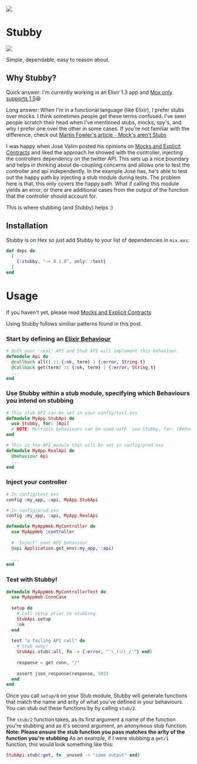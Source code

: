![](https://travis-ci.org/daveshah/stubby.svg?branch=master)

# Stubby
![](https://upload.wikimedia.org/wikipedia/commons/4/44/Sergeant_Stubby.jpg)

Simple, dependable, easy to reason about.

## Why Stubby?
Quick answer: I'm currently working in an Elixir 1.3 app and [Mox only supports 1.5](https://github.com/plataformatec/mox/issues/25)😆  

Long answer: When I'm in a functional language (like Elixir), I prefer stubs over mocks. 
I think sometimes people get these terms confused. I've seen people scratch their head when I've mentioned stubs, mocks, spy's, and why I prefer one over the other in some cases. If you're not familiar with the difference, check out [Martin Fowler's article - Mock's aren't Stubs](https://martinfowler.com/articles/mocksArentStubs.html)

I was happy when José Valim posted his opinions on [Mocks and Explicit Contracts](http://blog.plataformatec.com.br/2015/10/mocks-and-explicit-contracts/) and liked the approach he showed with the controller, injecting the controllers dependency on the twitter API. This sets up a nice boundary and helps in thinking about de-coupling concerns and allows one to test the controller and api independently. In the example José has, he's able to test out the happy path by injecting a stub module during tests. The problem here is that, this only covers the happy path. What if calling this module yields an error, or there are additional cases from the output of the function that the controller should account for.

This is where stubbing (and Stubby) helps :)


## Installation

Stubby is on Hex so just add Stubby to your list of dependencies in `mix.exs`:

```elixir
def deps do
  [
    {:stubby, "~> 0.1.0", only: :test}
  ]
end
```

# Usage
If you haven't yet, please read [Mocks and Explicit Contracts](http://blog.plataformatec.com.br/2015/10/mocks-and-explicit-contracts/)

Using Stubby follows similiar patterns found in this post.

### Start by defining an [Elixir Behaviour](https://elixir-lang.org/getting-started/typespecs-and-behaviours.html)
```elixir
# Both your 'real' API and Stub API will implement this behaviour.
defmodule Api do
  @callback all() :: {:ok, term} | {:error, String.t}
  @callback get(term) :: {:ok, term} | {:error, String.t}
  ...
end
```

### Use Stubby within a stub module, specifying which Behaviours you intend on stubbing
```elixir
# This stub API can be set in your config/test.exs
defmodule MyApp.StubApi do
  use Stubby, for: [Api] 
  # NOTE: Multiple behaviours can be used with `use Stubby, for: [Behaviour1, Behaviour2, ...]`
end

# This is the API module that will be set in config/prod.exs
defmodule MyApp.RealApi do
  @behaviour Api
  ...
end
```

### Inject your controller
```elixir
# In config/test.exs
config :my_app, :api, MyApp.StubApi

# In config/prod.exs
config :my_app, :api, MyApp.RealApi

```

```elixir
defmodule MyAppWeb.MyController do
  use MyAppWeb :controller
  
  # 'Inject' your API behaviour 
  @api Application.get_env(:my_app, :api)
  
  ...
end
```

### Test with Stubby!
```elixir
defmodule MyAppWeb.MyControllerTest do
  use MyAppWeb.ConnCase
  
  setup do
    # Call setup prior to stubbing
    StubApi.setup
    :ok
  end
  
  test "a failing API call" do
    # Stub away!
    StubApi.stub(:all, fn -> {:error, "¯\_(ツ)_/¯"} end)
    
    response = get conn, "/"
    
    assert json_response(response, 502)
  end
end

```
Once you call `setup/0` on your Stub module, Stubby will generate functions that match the name and arity of what you've defined in your behaviours. You can stub out these functions by by calling `stub/2`.

The `stub/2` function takes, as its first argument a name of the function you're stubbing and as it's second argument, an anonymous stub function. 
**Note: Please ensure the stub function you pass matches the arity of the function you're stubbing**
As an example, if I were stubbing a `get/1` function, this would look something like this:
```elixir
StubApi.stub(:get, fn _unused -> "some output" end)
```



